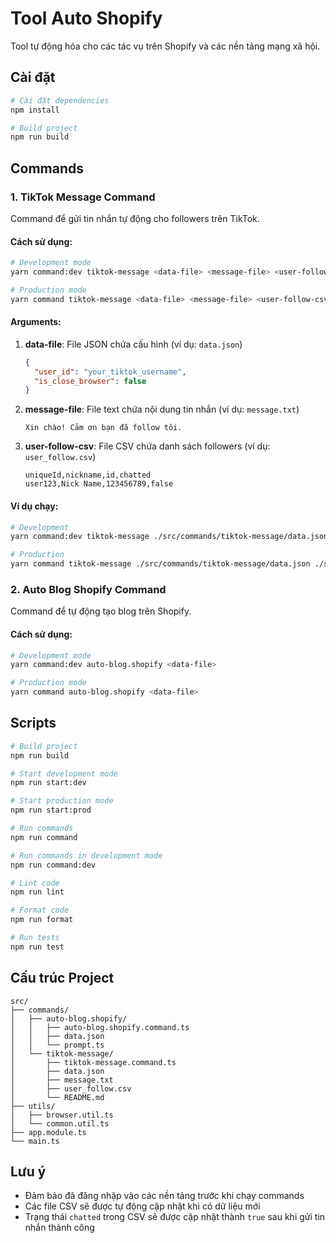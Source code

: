 # Tool Auto Shopify

Tool tự động hóa cho các tác vụ trên Shopify và các nền tảng mạng xã hội.

## Cài đặt

```bash
# Cài đặt dependencies
npm install

# Build project
npm run build
```

## Commands

### 1. TikTok Message Command

Command để gửi tin nhắn tự động cho followers trên TikTok.

#### Cách sử dụng:

```bash
# Development mode
yarn command:dev tiktok-message <data-file> <message-file> <user-follow-csv>

# Production mode
yarn command tiktok-message <data-file> <message-file> <user-follow-csv>
```

#### Arguments:

1. **data-file**: File JSON chứa cấu hình (ví dụ: `data.json`)

   ```json
   {
     "user_id": "your_tiktok_username",
     "is_close_browser": false
   }
   ```

2. **message-file**: File text chứa nội dung tin nhắn (ví dụ: `message.txt`)

   ```
   Xin chào! Cảm ơn bạn đã follow tôi.
   ```

3. **user-follow-csv**: File CSV chứa danh sách followers (ví dụ: `user_follow.csv`)
   ```csv
   uniqueId,nickname,id,chatted
   user123,Nick Name,123456789,false
   ```

#### Ví dụ chạy:

```bash
# Development
yarn command:dev tiktok-message ./src/commands/tiktok-message/data.json ./src/commands/tiktok-message/message.txt ./src/commands/tiktok-message/user_follow.csv

# Production
yarn command tiktok-message ./src/commands/tiktok-message/data.json ./src/commands/tiktok-message/message.txt ./src/commands/tiktok-message/user_follow.csv
```

### 2. Auto Blog Shopify Command

Command để tự động tạo blog trên Shopify.

#### Cách sử dụng:

```bash
# Development mode
yarn command:dev auto-blog.shopify <data-file>

# Production mode
yarn command auto-blog.shopify <data-file>
```

## Scripts

```bash
# Build project
npm run build

# Start development mode
npm run start:dev

# Start production mode
npm run start:prod

# Run commands
npm run command

# Run commands in development mode
npm run command:dev

# Lint code
npm run lint

# Format code
npm run format

# Run tests
npm run test
```

## Cấu trúc Project

```
src/
├── commands/
│   ├── auto-blog.shopify/
│   │   ├── auto-blog.shopify.command.ts
│   │   ├── data.json
│   │   └── prompt.ts
│   └── tiktok-message/
│       ├── tiktok-message.command.ts
│       ├── data.json
│       ├── message.txt
│       ├── user_follow.csv
│       └── README.md
├── utils/
│   ├── browser.util.ts
│   └── common.util.ts
├── app.module.ts
└── main.ts
```

## Lưu ý

- Đảm bảo đã đăng nhập vào các nền tảng trước khi chạy commands
- Các file CSV sẽ được tự động cập nhật khi có dữ liệu mới
- Trạng thái `chatted` trong CSV sẽ được cập nhật thành `true` sau khi gửi tin nhắn thành công
